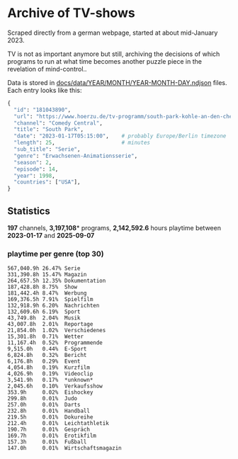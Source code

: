 # Archive of TV-shows

Scraped directly from a german webpage, started at about mid-January 2023.

TV is not as important anymore but still, archiving the decisions of which programs to run at what time
becomes another puzzle piece in the revelation of mind-control.. 

Data is stored in [docs/data/YEAR/MONTH/YEAR-MONTH-DAY.ndjson](docs/data/) files. 
Each entry looks like this:

```python
{
  "id": "181043890", 
  "url": "https://www.hoerzu.de/tv-programm/south-park-kohle-an-den-chefkoch/bid_181043890/", 
  "channel": "Comedy Central", 
  "title": "South Park", 
  "date": "2023-01-17T05:15:00",    # probably Europe/Berlin timezone 
  "length": 25,                     # minutes 
  "sub_title": "Serie", 
  "genre": "Erwachsenen-Animationsserie", 
  "season": 2, 
  "episode": 14, 
  "year": 1998, 
  "countries": ["USA"],
}
```

## Statistics

**197** channels, **3,197,108*** programs, **2,142,592.6** hours playtime between **2023-01-17** and **2025-09-07**


### playtime per genre (top 30)

    567,040.9h 26.47% Serie
    331,390.8h 15.47% Magazin
    264,657.5h 12.35% Dokumentation
    187,428.8h 8.75%  Show
    181,442.4h 8.47%  Werbung
    169,376.5h 7.91%  Spielfilm
    132,918.9h 6.20%  Nachrichten
    132,609.6h 6.19%  Sport
    43,749.8h  2.04%  Musik
    43,007.8h  2.01%  Reportage
    21,854.0h  1.02%  Verschiedenes
    15,301.8h  0.71%  Wetter
    11,167.4h  0.52%  Programmende
    9,515.0h   0.44%  E-Sport
    6,824.8h   0.32%  Bericht
    6,176.8h   0.29%  Event
    4,054.8h   0.19%  Kurzfilm
    4,026.9h   0.19%  Videoclip
    3,541.9h   0.17%  *unknown*
    2,045.6h   0.10%  Verkaufsshow
    353.9h     0.02%  Eishockey
    299.8h     0.01%  Judo
    257.0h     0.01%  Darts
    232.8h     0.01%  Handball
    219.5h     0.01%  Dokureihe
    212.4h     0.01%  Leichtathletik
    190.7h     0.01%  Gespräch
    169.7h     0.01%  Erotikfilm
    157.3h     0.01%  Fußball
    147.0h     0.01%  Wirtschaftsmagazin
